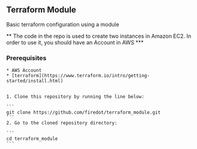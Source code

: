 ## Terraform Module

Basic terraform configuration using a module 


** The code in the repo is used to create two instances in 
    Amazon EC2. 
    In order to use it, you should have an Account in AWS ***

### Prerequisites

    * AWS Account
    * [terraform](https://www.terraform.io/intro/getting-started/install.html)


    1. Clone this repository by running the line below: 

    ```
    git clone https://github.com/firedot/terraform_module.git 
    ```
    2. Go to the cloned repository directory: 

    ```
    cd terraform_module
    ```
